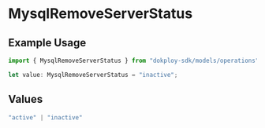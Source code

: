 # MysqlRemoveServerStatus

## Example Usage

```typescript
import { MysqlRemoveServerStatus } from "dokploy-sdk/models/operations";

let value: MysqlRemoveServerStatus = "inactive";
```

## Values

```typescript
"active" | "inactive"
```